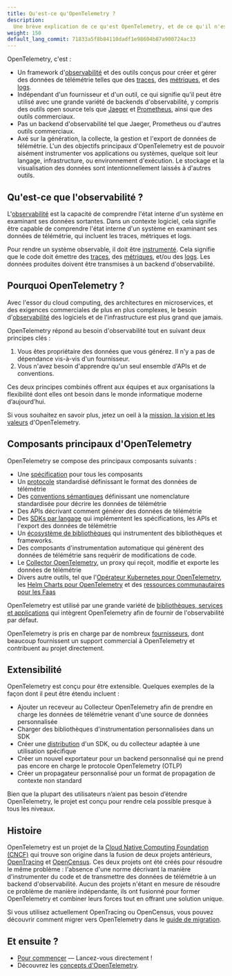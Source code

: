 ```yaml
---
title: Qu'est-ce qu'OpenTelemetry ?
description:
  Une brève explication de ce qu'est OpenTelemetry, et de ce qu'il n'est pas.
weight: 150
default_lang_commit: 71833a5f8b84110dadf1e98604b87a900724ac33
---
```


OpenTelemetry, c'est :

- Un framework
  d'[observabilité](/docs/concepts/observability-primer/#what-is-observability)
  et des outils conçus pour créer et gérer des données de télémétrie telles que
  des [traces](/docs/concepts/signals/traces/),
  des [métriques](/docs/concepts/signals/metrics/), et des
  [logs](/docs/concepts/signals/logs/).
- Indépendant d'un fournisseur et d'un outil, ce qui signifie qu'il peut être
  utilisé avec une grande variété de backends d'observabilité, y compris des
  outils open source tels que [Jaeger](https://www.jaegertracing.io/) et
  [Prometheus](https://prometheus.io/), ainsi que des outils commerciaux.
- Pas un backend d'observabilité tel que Jaeger, Prometheus ou d'autres outils
  commerciaux.
- Axé sur la génération, la collecte, la gestion et l'export de données de
  télémétrie. L'un des objectifs principaux d'OpenTelemetry est de pouvoir
  aisément instrumenter vos applications ou systèmes, quelque soit leur langage,
  infrastructure, ou environnement d'exécution. Le stockage et la visualisation
  des données sont intentionnellement laissés à d'autres outils.

## Qu'est-ce que l'observabilité ?

L'[observabilité](/docs/concepts/observability-primer/#what-is-observability)
est la capacité de comprendre l'état interne d'un système en examinant ses
données sortantes. Dans un contexte logiciel, cela signifie être capable de
comprendre l'état interne d'un système en examinant ses données de télémétrie,
qui incluent les traces, métriques et logs.

Pour rendre un système observable, il doit être
[instrumenté](/docs/concepts/instrumentation). Cela signifie que le code doit
émettre des [traces](/docs/concepts/signals/traces/),
des [métriques](/docs/concepts/signals/metrics/), et/ou des
[logs](/docs/concepts/signals/logs/). Les données produites doivent être
transmises à un backend d'observabilité.

## Pourquoi OpenTelemetry ?

Avec l'essor du cloud computing, des architectures en microservices, et des
exigences commerciales de plus en plus complexes, le besoin
d'[observabilité](/docs/concepts/observability-primer/#what-is-observability)
des logiciels et de l'infrastructure est plus grand que jamais.

OpenTelemetry répond au besoin d'observabilité tout en suivant deux principes
clés :

1. Vous êtes propriétaire des données que vous générez. Il n'y a pas de
   dépendance vis-à-vis d'un fournisseur.
2. Vous n'avez besoin d'apprendre qu'un seul ensemble d'APIs et de conventions.

Ces deux principes combinés offrent aux équipes et aux organisations la
flexibilité dont elles ont besoin dans le monde informatique moderne
d’aujourd’hui.

Si vous souhaitez en savoir plus, jetez un oeil à la
[mission, la vision et les valeurs](/community/mission/) d'OpenTelemetry.

## Composants principaux d'OpenTelemetry

OpenTelemetry se compose des principaux composants suivants :

- Une [spécification](/docs/specs/otel) pour tous les composants
- Un [protocole](/docs/specs/otlp/) standardisé définissant le format des
  données de télémétrie
- Des [conventions sémantiques](/docs/specs/semconv/) définissant une
  nomenclature standardisée pour décrire les données de télémétrie
- Des APIs décrivant comment générer des données de télémétrie
- Des [SDKs par langage](/docs/languages) qui implémentent les spécifications,
  les APIs et l'export des données de télémétrie
- Un [écosystème de bibliothèques](/ecosystem/registry) qui instrumentent des
  bibliothèques et frameworks.
- Des composants d'instrumentation automatique qui génèrent des données de
  télémétrie sans requérir de modifications de code.
- Le [Collector OpenTelemetry](/docs/collector), un proxy qui reçoit, modifie et
  exporte les données de télémétrie
- Divers autre outils, tel que
  l'[Opérateur Kubernetes pour OpenTelemetry](/docs/kubernetes/operator/), les
  [Helm Charts pour OpenTelemetry](/docs/kubernetes/helm/) et des
  [ressources communautaires pour les Faas](/docs/faas/)

OpenTelemetry est utilisé par une grande variété de
[bibliothèques, services et applications](/ecosystem/integrations/) qui
intègrent OpenTelemetry afin de fournir de l'observabilité par défaut.

OpenTelemetry is pris en charge par de nombreux
[fournisseurs](/ecosystem/vendors/), dont beaucoup fournissent un support
commercial à OpenTelemetry et contribuent au projet directement.

## Extensibilité

OpenTelemetry est conçu pour être extensible. Quelques exemples de la façon dont
il peut être étendu incluent :

- Ajouter un receveur au Collecteur OpenTelemetry afin de prendre en charge les
  données de télémétrie venant d'une source de données personnalisée
- Charger des bibliothèques d'instrumentation personnalisées dans un SDK
- Créer une [distribution](/docs/concepts/distributions/) d'un SDK, ou du
  collecteur adaptée à une utilisation spécifique
- Créer un nouvel exportateur pour un backend personnalisé qui ne prend pas
  encore en charge le protocole OpenTelemetry (OTLP)
- Créer un propagateur personnalisé pour un format de propagation de contexte
  non standard

Bien que la plupart des utilisateurs n’aient pas besoin d’étendre OpenTelemetry,
le projet est conçu pour rendre cela possible presque à tous les niveaux.

## Histoire

OpenTelemetry est un projet de la
[Cloud Native Computing Foundation (CNCF)](https://www.cncf.io) qui trouve son
origine dans la fusion de deux projets antérieurs,
[OpenTracing](https://opentracing.io) et [OpenCensus](https://opencensus.io).
Ces deux projets ont été créés pour résoudre le même problème : l'absence d'une
norme décrivant la manière d'instrumenter du code et de transmettre des données
de télémétrie à un backend d'observabilité. Aucun des projets n'étant en mesure
de résoudre ce problème de manière indépendante, ils ont fusionné pour former
OpenTelemetry et combiner leurs forces tout en offrant une solution unique.

Si vous utilisez actuellement OpenTracing ou OpenCensus, vous pouvez découvrir
comment migrer vers OpenTelemetry dans le
[guide de migration](/docs/migration/).

## Et ensuite ?

- [Pour commencer](/docs/getting-started/) &mdash; Lancez-vous directement !
- Découvrez les [concepts d'OpenTelemetry](/docs/concepts/).
